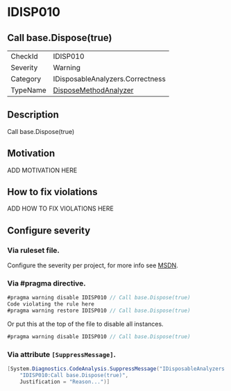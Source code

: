 # IDISP010
## Call base.Dispose(true)

<!-- start generated table -->
<table>
<tr>
  <td>CheckId</td>
  <td>IDISP010</td>
</tr>
<tr>
  <td>Severity</td>
  <td>Warning</td>
</tr>
<tr>
  <td>Category</td>
  <td>IDisposableAnalyzers.Correctness</td>
</tr>
<tr>
  <td>TypeName</td>
  <td><a href="https://github.com/DotNetAnalyzers/IDisposableAnalyzers/blob/master/IDisposableAnalyzers.Analyzers/DisposeMethodAnalyzer.cs">DisposeMethodAnalyzer</a></td>
</tr>
</table>
<!-- end generated table -->

## Description

Call base.Dispose(true)

## Motivation

ADD MOTIVATION HERE

## How to fix violations

ADD HOW TO FIX VIOLATIONS HERE

<!-- start generated config severity -->
## Configure severity

### Via ruleset file.

Configure the severity per project, for more info see [MSDN](https://msdn.microsoft.com/en-us/library/dd264949.aspx).

### Via #pragma directive.
```C#
#pragma warning disable IDISP010 // Call base.Dispose(true)
Code violating the rule here
#pragma warning restore IDISP010 // Call base.Dispose(true)
```

Or put this at the top of the file to disable all instances.
```C#
#pragma warning disable IDISP010 // Call base.Dispose(true)
```

### Via attribute `[SuppressMessage]`.

```C#
[System.Diagnostics.CodeAnalysis.SuppressMessage("IDisposableAnalyzers.Correctness", 
    "IDISP010:Call base.Dispose(true)", 
    Justification = "Reason...")]
```
<!-- end generated config severity -->